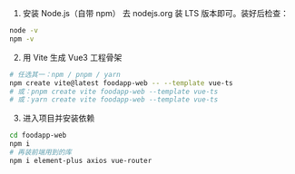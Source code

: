 1. 安装 Node.js（自带 npm）
去 nodejs.org 装 LTS 版本即可。装好后检查：
```bash
node -v
npm -v
```

2. 用 Vite 生成 Vue3 工程骨架
```bash
# 任选其一：npm / pnpm / yarn
npm create vite@latest foodapp-web -- --template vue-ts
# 或：pnpm create vite foodapp-web --template vue-ts
# 或：yarn create vite foodapp-web --template vue-ts
```

3. 进入项目并安装依赖
```bash
cd foodapp-web
npm i
# 再装前端用到的库
npm i element-plus axios vue-router
```